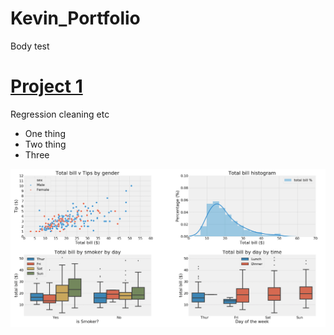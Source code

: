 # Kevin_Portfolio
Body test


# [Project 1](https://github.com/k-x-h/Sentiment-Analysis)
Regression cleaning etc

+ One thing
+ Two thing
+ Three

![](images/graph.png)
